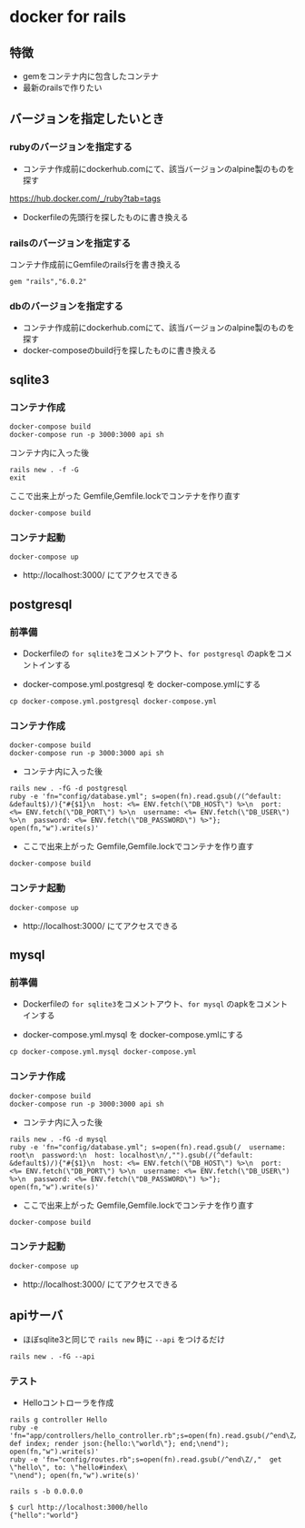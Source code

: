
# docker for rails

## 特徴
- gemをコンテナ内に包含したコンテナ
- 最新のrailsで作りたい

## バージョンを指定したいとき

### rubyのバージョンを指定する

- コンテナ作成前にdockerhub.comにて、該当バージョンのalpine製のものを探す

https://hub.docker.com/_/ruby?tab=tags

- Dockerfileの先頭行を探したものに書き換える

### railsのバージョンを指定する

コンテナ作成前にGemfileのrails行を書き換える

```
gem "rails","6.0.2"
```

### dbのバージョンを指定する
- コンテナ作成前にdockerhub.comにて、該当バージョンのalpine製のものを探す
- docker-composeのbuild行を探したものに書き換える


## sqlite3

### コンテナ作成

```
docker-compose build
docker-compose run -p 3000:3000 api sh
```
コンテナ内に入った後
```
rails new . -f -G
exit
```
ここで出来上がった Gemfile,Gemfile.lockでコンテナを作り直す
```
docker-compose build
```

### コンテナ起動

```
docker-compose up
```

- http://localhost:3000/ にてアクセスできる

## postgresql

### 前準備

- Dockerfileの `for sqlite3`をコメントアウト、`for postgresql` のapkをコメントインする

- docker-compose.yml.postgresql を docker-compose.ymlにする

```
cp docker-compose.yml.postgresql docker-compose.yml
```


### コンテナ作成

```
docker-compose build
docker-compose run -p 3000:3000 api sh
```
- コンテナ内に入った後

```
rails new . -fG -d postgresql
ruby -e 'fn="config/database.yml"; s=open(fn).read.gsub(/(^default: &default$)/){"#{$1}\n  host: <%= ENV.fetch(\"DB_HOST\") %>\n  port: <%= ENV.fetch(\"DB_PORT\") %>\n  username: <%= ENV.fetch(\"DB_USER\") %>\n  password: <%= ENV.fetch(\"DB_PASSWORD\") %>"}; open(fn,"w").write(s)'
```
- ここで出来上がった Gemfile,Gemfile.lockでコンテナを作り直す
```
docker-compose build
```

### コンテナ起動

```
docker-compose up
```

- http://localhost:3000/ にてアクセスできる


## mysql


### 前準備

- Dockerfileの `for sqlite3`をコメントアウト、`for mysql` のapkをコメントインする

- docker-compose.yml.mysql を docker-compose.ymlにする

```
cp docker-compose.yml.mysql docker-compose.yml
```


### コンテナ作成

```
docker-compose build
docker-compose run -p 3000:3000 api sh
```
- コンテナ内に入った後

```
rails new . -fG -d mysql
ruby -e 'fn="config/database.yml"; s=open(fn).read.gsub(/  username: root\n  password:\n  host: localhost\n/,"").gsub(/(^default: &default$)/){"#{$1}\n  host: <%= ENV.fetch(\"DB_HOST\") %>\n  port: <%= ENV.fetch(\"DB_PORT\") %>\n  username: <%= ENV.fetch(\"DB_USER\") %>\n  password: <%= ENV.fetch(\"DB_PASSWORD\") %>"}; open(fn,"w").write(s)'
```
- ここで出来上がった Gemfile,Gemfile.lockでコンテナを作り直す
```
docker-compose build
```

### コンテナ起動

```
docker-compose up
```

 - http://localhost:3000/ にてアクセスできる



## apiサーバ

- ほぼsqlite3と同じで `rails new` 時に `--api` をつけるだけ

```
rails new . -fG --api
```

### テスト

- Helloコントローラを作成

```
rails g controller Hello
ruby -e 'fn="app/controllers/hello_controller.rb";s=open(fn).read.gsub(/^end\Z/,"  def index; render json:{hello:\"world\"}; end;\nend"); open(fn,"w").write(s)'
ruby -e 'fn="config/routes.rb";s=open(fn).read.gsub(/^end\Z/,"  get \"hello\", to: \"hello#index\
"\nend"); open(fn,"w").write(s)'
```

```
rails s -b 0.0.0.0
```

```
$ curl http://localhost:3000/hello
{"hello":"world"}
```

